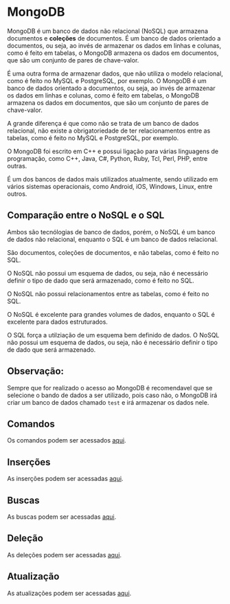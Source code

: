 # MongoDB

MongoDB é um banco de dados não relacional (NoSQL) que armazena documentos e **coleções** de documentos. É um banco de dados orientado a documentos, ou seja, ao invés de armazenar os dados em linhas e colunas, como é feito em tabelas, o MongoDB armazena os dados em documentos, que são um conjunto de pares de chave-valor.

É uma outra forma de armazenar dados, que não utiliza o modelo relacional, como é feito no MySQL e PostgreSQL, por exemplo. O MongoDB é um banco de dados orientado a documentos, ou seja, ao invés de armazenar os dados em linhas e colunas, como é feito em tabelas, o MongoDB armazena os dados em documentos, que são um conjunto de pares de chave-valor.

A grande diferença é que como não se trata de um banco de dados relacional, não existe a obrigatoriedade de ter relacionamentos entre as tabelas, como é feito no MySQL e PostgreSQL, por exemplo.

O MongoDB foi escrito em C++ e possui ligação para várias linguagens de programação, como C++, Java, C#, Python, Ruby, Tcl, Perl, PHP, entre outras.

É um dos bancos de dados mais utilizados atualmente, sendo utilizado em vários sistemas operacionais, como Android, iOS, Windows, Linux, entre outros.

## Comparação entre o NoSQL e o SQL

Ambos são tecnólogias de banco de dados, porém, o NoSQL é um banco de dados não relacional, enquanto o SQL é um banco de dados relacional.

São documentos, coleções de documentos, e não tabelas, como é feito no SQL.

O NoSQL não possui um esquema de dados, ou seja, não é necessário definir o tipo de dado que será armazenado, como é feito no SQL.

O NoSQL não possui relacionamentos entre as tabelas, como é feito no SQL.

O NoSQL é excelente para grandes volumes de dados, enquanto o SQL é excelente para dados estruturados.

O SQL força a utilziação de um esquema bem definido de dados. O NoSQL não possui um esquema de dados, ou seja, não é necessário definir o tipo de dado que será armazenado.

## Observação:

Sempre que for realizado o acesso ao MongoDB é recomendavel que se selecione o bando de dados a ser utilizado, pois caso não, o MongoDB irá criar um banco de dados chamado `test` e irá armazenar os dados nele.

## Comandos

Os comandos podem ser acessados [aqui](/Não%20Relacionais/mongodb/comandos.md).

## Inserções

As inserções podem ser acessadas [aqui](/Não%20Relacionais//mongodb/Inserções.md).

## Buscas

As buscas podem ser acessadas [aqui](/Não%20Relacionais//mongodb/Buscas.md).

## Deleção

As deleções podem ser acessadas [aqui](/Não%20Relacionais//mongodb/Deleção.md).

## Atualização

As atualizações podem ser acessadas [aqui](/Não%20Relacionais//mongodb/Atualização.md).